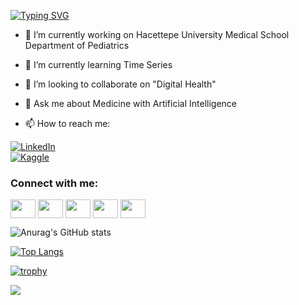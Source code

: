 [![Typing SVG](https://readme-typing-svg.herokuapp.com?font=Fira+Code&size=30&pause=1000&color=333FF7&background=6C4E5E00&center=true&vCenter=true&multiline=true&width=538&height=60&lines=Welcome+to+my+GitHub+profile)](https://git.io/typing-svg)

- 🔭 I’m currently working on Hacettepe University Medical School Department of Pediatrics
- 🌱 I’m currently learning Time Series

- 👯 I’m looking to collaborate on "Digital Health"
- 💬 Ask me about Medicine with Artificial Intelligence
- 📫 How to reach me: 


[![LinkedIn](https://img.shields.io/badge/LinkedIn-%230077B5.svg?logo=linkedin&logoColor=white)](https://www.linkedin.com/in/turkalpmd/)  
[![Kaggle](https://img.shields.io/badge/K-Kaggle-blue)](https://www.kaggle.com/zzettrkalpakbal/code?tab=active)

<h3 align="left">Connect with me:</h3>
<p align="left">
<a href="https://twitter.com/turkalpmd" target="blank"><img align="center" src="https://cdn.jsdelivr.net/npm/simple-icons@3.0.1/icons/twitter.svg" alt="" height="30" width="40" /></a>
<a href="https://www.linkedin.com/in/turkalpmd/" target="blank"><img align="center" src="https://cdn.jsdelivr.net/npm/simple-icons@3.0.1/icons/linkedin.svg" alt="" height="30" width="40" /></a>
<a href="[your link](https://www.instagram.com/turkalpmd/)" target="blank"><img align="center" src="https://cdn.jsdelivr.net/npm/simple-icons@3.0.1/icons/instagram.svg" alt="" height="30" width="40" /></a>
  <a href="https://www.kaggle.com/zzettrkalpakbal" target="blank"><img align="center" src="https://cdn.jsdelivr.net/npm/simple-icons@3.0.1/icons/kaggle.svg" alt="" height="30" width="40" /></a>
<a href="https://www.youtube.com/channel/UCJMAppQnOD0Rc5nqGMwvP8g" target="blank"><img align="center" src="https://cdn.jsdelivr.net/npm/simple-icons@3.0.1/icons/youtube.svg" alt="" height="30" width="40" /></a>
</p>



![Anurag's GitHub stats](https://github-readme-stats.vercel.app/api?username=turkalpmd&show_icons=true&theme=radical)

[![Top Langs](https://github-readme-stats.vercel.app/api/top-langs/?username=turkalpmd&layout=compact)](https://github.com/anuraghazra/github-readme-stats)


[![trophy](https://github-profile-trophy.vercel.app/?username=ryo-ma&theme=onedark)](https://github.com/turkalpmd/github-profile-trophy)

![](https://komarev.com/ghpvc/?username=turkalpmd)




